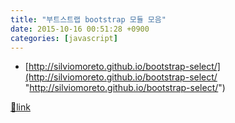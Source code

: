 ```yaml
---
title: "부트스트랩 bootstrap 모듈 모음"
date: 2015-10-16 00:51:28 +0900
categories: [javascript]
---
```


- [http://silviomoreto.github.io/bootstrap-select/](http://silviomoreto.github.io/bootstrap-select/ "http://silviomoreto.github.io/bootstrap-select/")




[🔗link](http://www.mins01.com/mh/tech/read/973)
